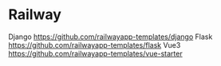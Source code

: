 # Railway
Django https://github.com/railwayapp-templates/django
Flask  https://github.com/railwayapp-templates/flask
Vue3  https://github.com/railwayapp-templates/vue-starter
